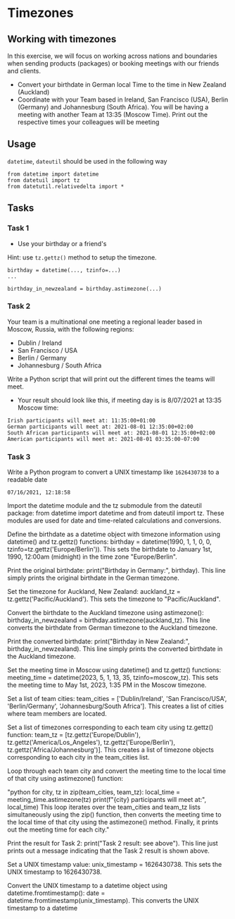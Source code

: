 # Timezones

## Working with timezones

In this exercise, we will focus on working across nations and boundaries when sending products (packages) or booking meetings with our friends and clients.

- Convert your birthdate in German local Time to the time in New Zealand (Auckland)
- Coordinate with your Team based in Ireland, San Francisco (USA), Berlin (Germany) and Johannesburg (South Africa). You will be having a meeting with another Team at 13:35 (Moscow Time). Print out the respective times your colleagues will be meeting

##

## Usage

`datetime`, `dateutil` should be used in the following way

```
from datetime import datetime
from datetuil import tz
from datetutil.relativedelta import *
```

##

## Tasks

###

### Task 1

- Use your birthday or a friend's

Hint: use `tz.gettz()` method to setup the timezone.

```
birthday = datetime(..., tzinfo=...)
...

birthday_in_newzealand = birthday.astimezone(...)
```

###

### Task 2

Your team is a multinational one meeting a regional leader based in Moscow, Russia, with the following regions:

- Dublin / Ireland
- San Francisco / USA
- Berlin / Germany
- Johannesburg / South Africa

Write a Python script that will print out the different times the teams will meet.

- Your result should look like this, if meeting day is is 8/07/2021 at 13:35 Moscow time:

```
Irish participants will meet at: 11:35:00+01:00
German participants will meet at: 2021-08-01 12:35:00+02:00
South African participants will meet at: 2021-08-01 12:35:00+02:00
American participants will meet at: 2021-08-01 03:35:00-07:00
```

###

### Task 3

Write a Python program to convert a UNIX timestamp like `1626430738` to a readable date

```
07/16/2021, 12:18:58
```


























Import the datetime module and the tz submodule from the dateutil package: from datetime import datetime and from dateutil import tz. These modules are used for date and time-related calculations and conversions.

Define the birthdate as a datetime object with timezone information using datetime() and tz.gettz() functions: birthday = datetime(1990, 1, 1, 0, 0, tzinfo=tz.gettz('Europe/Berlin')). This sets the birthdate to January 1st, 1990, 12:00am (midnight) in the time zone "Europe/Berlin".

Print the original birthdate: print("Birthday in Germany:", birthday). This line simply prints the original birthdate in the German timezone.

Set the timezone for Auckland, New Zealand: auckland_tz = tz.gettz('Pacific/Auckland'). This sets the timezone to "Pacific/Auckland".

Convert the birthdate to the Auckland timezone using astimezone(): birthday_in_newzealand = birthday.astimezone(auckland_tz). This line converts the birthdate from German timezone to the Auckland timezone.

Print the converted birthdate: print("Birthday in New Zealand:", birthday_in_newzealand). This line simply prints the converted birthdate in the Auckland timezone.

Set the meeting time in Moscow using datetime() and tz.gettz() functions: meeting_time = datetime(2023, 5, 1, 13, 35, tzinfo=moscow_tz). This sets the meeting time to May 1st, 2023, 1:35 PM in the Moscow timezone.

Set a list of team cities: team_cities = ['Dublin/Ireland', 'San Francisco/USA', 'Berlin/Germany', 'Johannesburg/South Africa']. This creates a list of cities where team members are located.

Set a list of timezones corresponding to each team city using tz.gettz() function: team_tz = [tz.gettz('Europe/Dublin'), tz.gettz('America/Los_Angeles'), tz.gettz('Europe/Berlin'), tz.gettz('Africa/Johannesburg')]. This creates a list of timezone objects corresponding to each city in the team_cities list.

Loop through each team city and convert the meeting time to the local time of that city using astimezone() function:

"python
for city, tz in zip(team_cities, team_tz):
    local_time = meeting_time.astimezone(tz)
    print(f"{city} participants will meet at:", local_time)
This loop iterates over the team_cities and team_tz lists simultaneously using the zip() function, then converts the meeting time to the local time of that city using the astimezone() method. Finally, it prints out the meeting time for each city."

Print the result for Task 2: print("Task 2 result: see above"). This line just prints out a message indicating that the Task 2 result is shown above.

Set a UNIX timestamp value: unix_timestamp = 1626430738. This sets the UNIX timestamp to 1626430738.

Convert the UNIX timestamp to a datetime object using datetime.fromtimestamp(): date = datetime.fromtimestamp(unix_timestamp). This converts the UNIX timestamp to a datetime